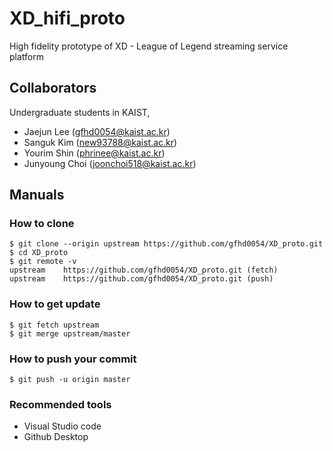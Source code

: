 # XD_hifi_proto

High fidelity prototype of XD - League of Legend streaming service platform

## Collaborators
Undergraduate students in KAIST,
- Jaejun Lee (gfhd0054@kaist.ac.kr)
- Sanguk Kim (new93788@kaist.ac.kr)
- Yourim Shin (phrinee@kaist.ac.kr)
- Junyoung Choi (joonchoi518@kaist.ac.kr)

## Manuals
### How to clone 
```
$ git clone --origin upstream https://github.com/gfhd0054/XD_proto.git
$ cd XD_proto
$ git remote -v
upstream	https://github.com/gfhd0054/XD_proto.git (fetch)
upstream	https://github.com/gfhd0054/XD_proto.git (push)
```

### How to get update
```
$ git fetch upstream
$ git merge upstream/master
```

### How to push your commit
```
$ git push -u origin master
```

### Recommended tools
- Visual Studio code
- Github Desktop
